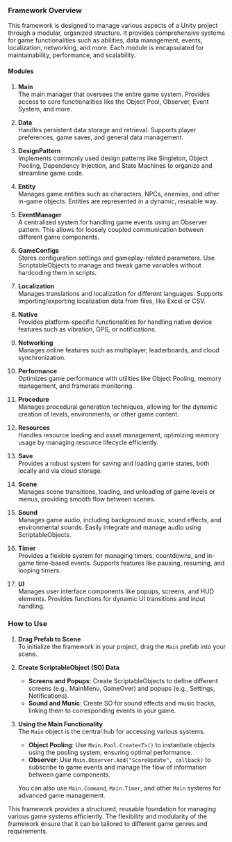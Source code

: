 ### Framework Overview

This framework is designed to manage various aspects of a Unity project through a modular, organized structure. It provides comprehensive systems for game functionalities such as abilities, data management, events, localization, networking, and more. Each module is encapsulated for maintainability, performance, and scalability.

#### **Modules**

1. **Main**  
    The main manager that oversees the entire game system. Provides access to core functionalities like the Object Pool, Observer, Event System, and more.

2. **Data**  
   Handles persistent data storage and retrieval. Supports player preferences, game saves, and general data management.

3. **DesignPattern**  
   Implements commonly used design patterns like Singleton, Object Pooling, Dependency Injection, and State Machines to organize and streamline game code.

4. **Entity**  
   Manages game entities such as characters, NPCs, enemies, and other in-game objects. Entities are represented in a dynamic, reusable way.

5. **EventManager**  
   A centralized system for handling game events using an Observer pattern. This allows for loosely coupled communication between different game components.

6. **GameConfigs**  
   Stores configuration settings and gameplay-related parameters. Use ScriptableObjects to manage and tweak game variables without hardcoding them in scripts.

7. **Localization**  
   Manages translations and localization for different languages. Supports importing/exporting localization data from files, like Excel or CSV.

8. **Native**  
   Provides platform-specific functionalities for handling native device features such as vibration, GPS, or notifications.

9. **Networking**  
   Manages online features such as multiplayer, leaderboards, and cloud synchronization.

10. **Performance**  
    Optimizes game performance with utilities like Object Pooling, memory management, and framerate monitoring.

11. **Procedure**  
    Manages procedural generation techniques, allowing for the dynamic creation of levels, environments, or other game content.

12. **Resources**  
    Handles resource loading and asset management, optimizing memory usage by managing resource lifecycle efficiently.

13. **Save**  
    Provides a robust system for saving and loading game states, both locally and via cloud storage.

14. **Scene**  
    Manages scene transitions, loading, and unloading of game levels or menus, providing smooth flow between scenes.

15. **Sound**  
    Manages game audio, including background music, sound effects, and environmental sounds. Easily integrate and manage audio using ScriptableObjects.

16. **Timer**  
    Provides a flexible system for managing timers, countdowns, and in-game time-based events. Supports features like pausing, resuming, and looping timers.

17. **UI**  
    Manages user interface components like popups, screens, and HUD elements. Provides functions for dynamic UI transitions and input handling.

### **How to Use**

1. **Drag Prefab to Scene**  
   To initialize the framework in your project, drag the `Main` prefab into your scene.

2. **Create ScriptableObject (SO) Data**  
   - **Screens and Popups**: Create ScriptableObjects to define different screens (e.g., MainMenu, GameOver) and popups (e.g., Settings, Notifications).
   - **Sound and Music**: Create SO for sound effects and music tracks, linking them to corresponding events in your game.

3. **Using the Main Functionality**  
   The `Main` object is the central hub for accessing various systems.  
   - **Object Pooling**: Use `Main.Pool.Create<T>()` to instantiate objects using the pooling system, ensuring optimal performance.
   - **Observer**: Use `Main.Observer.Add("ScoreUpdate", callback)` to subscribe to game events and manage the flow of information between game components.
   
   You can also use `Main.Command`, `Main.Timer`, and other `Main` systems for advanced game management.

This framework provides a structured, reusable foundation for managing various game systems efficiently. The flexibility and modularity of the framework ensure that it can be tailored to different game genres and requirements.
